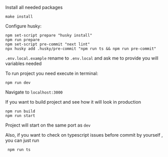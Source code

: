 Install all needed packages

```
make install
```

Configure husky:

```
npm set-script prepare "husky install"
npm run prepare
npm set-script pre-commit "next lint"
npx husky add .husky/pre-commit "npm run ts && npm run pre-commit"
```

`.env.local.example` rename to `.env.local` and ask me to provide you will variables
needed

To run project you need execute in terminal:

```
npm run dev
```

Navigate to `localhost:3000`

If you want to build project and see how it will look in production

```
npm run build
npm run start
```

Project will start on the same port as `dev`

Also, if you want to check on typescript issues before commit by yourself , you can just run

```
 npm run ts
```
